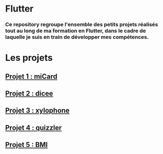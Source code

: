 # Flutter
### Ce repository  regroupe l'ensemble des petits projets réalisés tout au long de ma formation en Flutter, dans le cadre de laquelle je suis en train de développer mes compétences.
# Les projets

## [Projet 1 : miCard](https://github.com/votre-utilisateur/nom-du-repository/chemin-vers-miCard)
## [Projet 2 : dicee](https://github.com/votre-utilisateur/nom-du-repository/chemin-vers-dicee)
## [Projet 3 : xylophone](https://github.com/votre-utilisateur/nom-du-repository/chemin-vers-xylophone)
## [Projet 4 : quizzler](https://github.com/votre-utilisateur/nom-du-repository/chemin-vers-quizzler)
## [Projet 5 : BMI](https://github.com/votre-utilisateur/nom-du-repository/chemin-vers-BMI)


